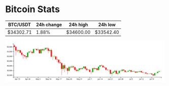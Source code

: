 # Bitcoin Stats

BTC/USDT|24h change|24h high|24h low|
|---|---|---|---|
|$34302.71|1.88%|$34600.00|$33542.40|

<img src="./chart.svg">
